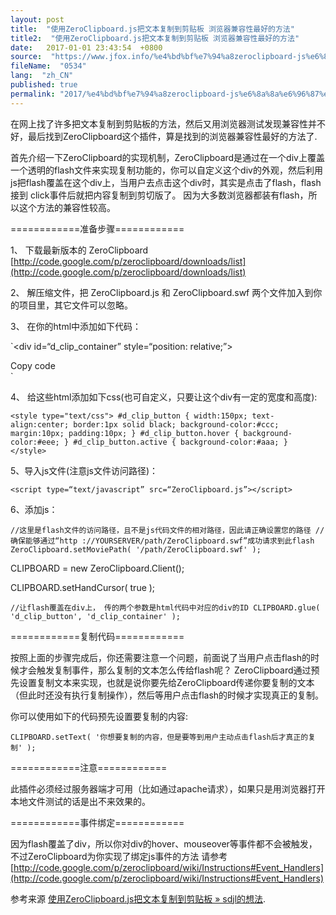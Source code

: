 ```yaml
---
layout: post
title:  "使用ZeroClipboard.js把文本复制到剪贴板 浏览器兼容性最好的方法"
title2:  "使用ZeroClipboard.js把文本复制到剪贴板 浏览器兼容性最好的方法"
date:   2017-01-01 23:43:54  +0800
source:  "https://www.jfox.info/%e4%bd%bf%e7%94%a8zeroclipboard-js%e6%8a%8a%e6%96%87%e6%9c%ac%e5%a4%8d%e5%88%b6%e5%88%b0%e5%89%aa%e8%b4%b4%e6%9d%bf-%e6%b5%8f%e8%a7%88%e5%99%a8%e5%85%bc%e5%ae%b9%e6%80%a7%e6%9c%80%e5%a5%bd%e7%9a%84.html"
fileName:  "0534"
lang:  "zh_CN"
published: true
permalink: "2017/%e4%bd%bf%e7%94%a8zeroclipboard-js%e6%8a%8a%e6%96%87%e6%9c%ac%e5%a4%8d%e5%88%b6%e5%88%b0%e5%89%aa%e8%b4%b4%e6%9d%bf-%e6%b5%8f%e8%a7%88%e5%99%a8%e5%85%bc%e5%ae%b9%e6%80%a7%e6%9c%80%e5%a5%bd%e7%9a%84.html"
---
```




在网上找了许多把文本复制到剪贴板的方法，然后又用浏览器测试发现兼容性并不好，最后找到ZeroClipboard这个插件，算是找到的浏览器兼容性最好的方法了.

首先介绍一下ZeroClipboard的实现机制，ZeroClipboard是通过在一个div上覆盖一个透明的flash文件来实现复制功能的，你可以自定义这个div的外观，然后利用js把flash覆盖在这个div上，当用户去点击这个div时，其实是点击了flash，flash接到 click事件后就把内容复制到剪切版了。 因为大多数浏览器都装有flash，所以这个方法的兼容性较高。

============准备步骤============

1、 下载最新版本的 ZeroClipboard
[http://code.google.com/p/zeroclipboard/downloads/list](http://code.google.com/p/zeroclipboard/downloads/list)

2、 解压缩文件，把 ZeroClipboard.js 和 ZeroClipboard.swf 两个文件加入到你的项目里，其它文件可以忽略。

3、 在你的html中添加如下代码：

`<div id=“d_clip_container” style=“position: relative;”>
<div id=“d_clip_button” >Copy code</div>
</div>
`

4、 给这些html添加如下css(也可自定义，只要让这个div有一定的宽度和高度):

`<style type="text/css">
#d_clip_button {
width:150px;
text-align:center;
border:1px solid black;
background-color:#ccc;
margin:10px; padding:10px;
}
#d_clip_button.hover { background-color:#eee; }
#d_clip_button.active { background-color:#aaa; }
</style> 
`

5、导入js文件(注意js文件访问路径)：

`<script type=“text/javascript” src=“ZeroClipboard.js”></script>
`

6、添加js：

`//这里是flash文件的访问路径，且不是js代码文件的相对路径，因此请正确设置您的路径
//确保能够通过“http ://YOURSERVER/path/ZeroClipboard.swf”成功请求到此flash
ZeroClipboard.setMoviePath( '/path/ZeroClipboard.swf' ); `

CLIPBOARD = new ZeroClipboard.Client();

CLIPBOARD.setHandCursor( true );

`//让flash覆盖在div上， 传的两个参数是html代码中对应的div的ID
CLIPBOARD.glue( 'd_clip_button', 'd_clip_container' ); 
`

============复制代码============

按照上面的步骤完成后，你还需要注意一个问题，前面说了当用户点击flash的时候才会触发复制事件，那么复制的文本怎么传给flash呢？ ZeroClipboard通过预先设置复制文本来实现，也就是说你要先给ZeroClipboard传递你要复制的文本（但此时还没有执行复制操作），然后等用户点击flash的时候才实现真正的复制。

你可以使用如下的代码预先设置要复制的内容:

`CLIPBOARD.setText( '你想要复制的内容，但是要等到用户主动点击flash后才真正的复制' );`

============注意============

此插件必须经过服务器端才可用（比如通过apache请求），如果只是用浏览器打开本地文件测试的话是出不来效果的。

============事件绑定============

因为flash覆盖了div，所以你对div的hover、mouseover等事件都不会被触发， 不过ZeroClipboard为你实现了绑定js事件的方法
请参考 [http://code.google.com/p/zeroclipboard/wiki/Instructions#Event_Handlers](http://code.google.com/p/zeroclipboard/wiki/Instructions#Event_Handlers)

参考来源 [使用ZeroClipboard.js把文本复制到剪贴板 » sdjl的想法](http://www.jfox.info/url.php?url=http%3A%2F%2Fsdjl.me%2Findex.php%2Farchives%2F174).
